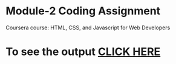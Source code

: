 

# Module-2 Coding Assignment

Coursera course: HTML, CSS, and Javascript for Web Developers

# To see the output [CLICK HERE](https://adarshgupta404.github.io/Coursera-Johns-Hopkins/module-2/index.html)

